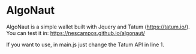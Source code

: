 # AlgoNaut

AlgoNaut is a simple wallet built with Jquery and Tatum (https://tatum.io/). You can test it in: https://nescampos.github.io/algonaut/

If you want to use, in main.js just change the Tatum API in line 1.

